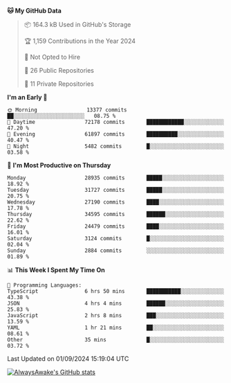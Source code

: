 <!--START_SECTION:waka-->
**🐱 My GitHub Data** 

> 📦 164.3 kB Used in GitHub's Storage 
 > 
> 🏆 1,159 Contributions in the Year 2024
 > 
> 🚫 Not Opted to Hire
 > 
> 📜 26 Public Repositories 
 > 
> 🔑 11 Private Repositories 
 > 
**I'm an Early 🐤** 

```text
🌞 Morning                13377 commits       ██░░░░░░░░░░░░░░░░░░░░░░░   08.75 % 
🌆 Daytime                72178 commits       ████████████░░░░░░░░░░░░░   47.20 % 
🌃 Evening                61897 commits       ██████████░░░░░░░░░░░░░░░   40.47 % 
🌙 Night                  5482 commits        █░░░░░░░░░░░░░░░░░░░░░░░░   03.58 % 
```
📅 **I'm Most Productive on Thursday** 

```text
Monday                   28935 commits       █████░░░░░░░░░░░░░░░░░░░░   18.92 % 
Tuesday                  31727 commits       █████░░░░░░░░░░░░░░░░░░░░   20.75 % 
Wednesday                27190 commits       ████░░░░░░░░░░░░░░░░░░░░░   17.78 % 
Thursday                 34595 commits       ██████░░░░░░░░░░░░░░░░░░░   22.62 % 
Friday                   24479 commits       ████░░░░░░░░░░░░░░░░░░░░░   16.01 % 
Saturday                 3124 commits        █░░░░░░░░░░░░░░░░░░░░░░░░   02.04 % 
Sunday                   2884 commits        ░░░░░░░░░░░░░░░░░░░░░░░░░   01.89 % 
```


📊 **This Week I Spent My Time On** 

```text
💬 Programming Languages: 
TypeScript               6 hrs 50 mins       ███████████░░░░░░░░░░░░░░   43.38 % 
JSON                     4 hrs 4 mins        ██████░░░░░░░░░░░░░░░░░░░   25.83 % 
JavaScript               2 hrs 8 mins        ███░░░░░░░░░░░░░░░░░░░░░░   13.59 % 
YAML                     1 hr 21 mins        ██░░░░░░░░░░░░░░░░░░░░░░░   08.61 % 
Other                    35 mins             █░░░░░░░░░░░░░░░░░░░░░░░░   03.72 % 
```


 Last Updated on 01/09/2024 15:19:04 UTC
<!--END_SECTION:waka-->

[![AlwaysAwake's GitHub stats](https://github-readme-stats.vercel.app/api?username=AlwaysAwake&show_icons=true&theme=github_dark&count_private=true)](https://github.com/AlwaysAwake/AlwaysAwake)
